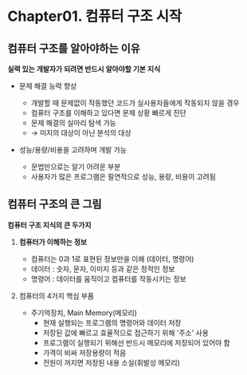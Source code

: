 # Chapter01. 컴퓨터 구조 시작


## 컴퓨터 구조를 알아야하는 이유
  <b>실력 있는 개발자가 되려면 반드시 알아야할 기본 지식</b>

* 문제 해결 능력 향상
  * 개발할 때 문제없이 작동했던 코드가 실사용자들에게 작동되지 않을 경우
  * 컴퓨터 구조를 이해하고 있다면 문제 상황 빠르게 진단
  * 문제 해결의 실마리 탐색 가능
  * &rarr; 미지의 대상이 아닌 분석의 대상

    
* 성능/용량/비용을 고려하며 개발 가능
  * 문법만으로는 알기 어려운 부분
  * 사용자가 많은 프로그램은 필연적으로 성능, 용량, 비용이 고려됨


## 컴퓨터 구조의 큰 그림
  <b>컴퓨터 구조 지식의 큰 두가지</b>

  1. <b>컴퓨터가 이해하는 정보</b>
     * 컴퓨터는 0과 1로 표현된 정보만을 이해 (데이터, 명령어)
     * 데이터 : 숫자, 문자, 이미지 등과 같은 정적인 정보
     * 명령어 : 데이터를 움직이고 컴퓨터를 작동시키는 정보

     
  2. 컴퓨터의 4가지 핵심 부품
     * 주기억장치, Main Memory(메모리)
       * 현재 실행되는 프로그램의 명령어와 데이터 저장
       * 저장된 값에 빠르고 효율적으로 접근하기 위해 '주소' 사용
       * 프로그램이 실행되기 위해선 반드시 메모리에 저장되어 있어야 함
       * 가격이 비싸 저장용량이 적음
       * 전원이 꺼지면 저장된 내용 소실(휘발성 메모리)
